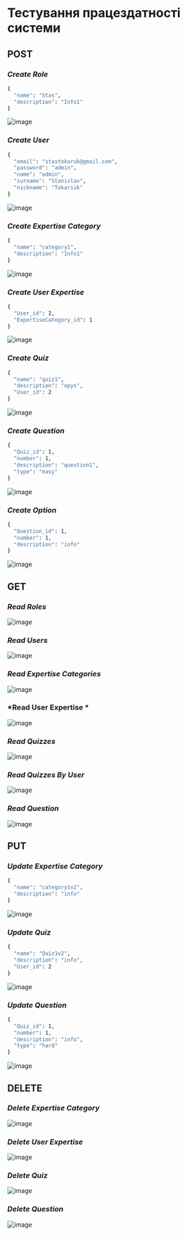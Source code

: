 # Тестування працездатності системи

## POST
### *Create Role*
```bash
{
  "name": "Stas",
  "description": "Info1"
}
```
![image](https://github.com/user-attachments/assets/96a0499a-b76c-482c-873c-7b6050e61771)
### *Create User*
```bash
{
  "email": "stastokaruk@gmail.com",
  "password": "admin",
  "name": "admin",
  "surname": "Stanislav",
  "nickname": "Tokariuk"
}
```
![image](https://github.com/user-attachments/assets/a3ac4746-5b1e-4731-b5ec-c1e6a6f7a629)
### *Create Expertise Category*
```bash
{
  "name": "category1",
  "description": "Info1"
}
```
![image](https://github.com/user-attachments/assets/9bdb6f28-00b5-4b5f-8d80-211a5581ca57)

### *Create User Expertise*
```bash
{
  "User_id": 2,
  "ExpertiseCategory_id": 1
}
```
![image](https://github.com/user-attachments/assets/3e868a13-7fff-4c3f-bef2-9775426050b5)

### *Create Quiz*
```bash
{
  "name": "quiz1",
  "description": "opys",
  "User_id": 2
}
```
![image](https://github.com/user-attachments/assets/1cfd42c8-0018-4119-9a9a-0fbdb78598eb)

### *Create Question*
```bash
{
  "Quiz_id": 1,
  "number": 1,
  "description": "question1",
  "type": "easy"
}
```
![image](https://github.com/user-attachments/assets/96a0499a-b76c-482c-873c-7b6050e61771)
### *Create Option*
```bash
{
  "Question_id": 1,
  "number": 1,
  "description": "info"
}
```
![image](https://github.com/user-attachments/assets/a067a046-d057-43c6-80ee-98a45c6a5793)


## GET
### *Read Roles*
![image](https://github.com/user-attachments/assets/3b3325a0-184d-4426-b225-257741df8d90)

### *Read Users*
![image](https://github.com/user-attachments/assets/e10dc90f-4f64-4f73-9d56-5f6af812b052)

### *Read Expertise Categories*
![image](https://github.com/user-attachments/assets/748c34fa-a352-4b7d-9b1d-0486838f479c)

### *Read User Expertise *
![image](https://github.com/user-attachments/assets/133bea42-7571-4a8b-b9cc-cab0c8c21ad8)

### *Read Quizzes*
![image](https://github.com/user-attachments/assets/76cfc368-2882-446f-81c4-298addbc23b7)

### *Read Quizzes By User*
![image](https://github.com/user-attachments/assets/6b258f34-17ee-4801-9999-6279620cbdfb)

### *Read Question*
![image](https://github.com/user-attachments/assets/6b2f182a-ecae-4514-95bb-ea2fa42fef8a)

## PUT
### *Update Expertise Category*
```bash
{
  "name": "category1v2",
  "description": "info"
}
```
![image](https://github.com/user-attachments/assets/b8ea8c4f-a5ca-40d6-ba5f-7ec6b18cf61d)

### *Update Quiz*
```bash
{
  "name": "Quiz1v2",
  "description": "info",
  "User_id": 2
}
```
![image](https://github.com/user-attachments/assets/0148799f-266b-471a-ab08-d5f50a4ada5d)

### *Update Question*
```bash
{
  "Quiz_id": 1,
  "number": 1,
  "description": "info",
  "type": "hard"
}
```
![image](https://github.com/user-attachments/assets/0f9e174a-a4b7-4553-8f7f-e986c34c96a5)

## DELETE
### *Delete Expertise Category*
![image](https://github.com/user-attachments/assets/99233cfa-e56c-4f85-948e-060225f66082)

### *Delete User Expertise*
![image](https://github.com/user-attachments/assets/15773b8e-ec71-442b-9e54-8e367494af96)

### *Delete Quiz*
![image](https://github.com/user-attachments/assets/2b279990-1536-403e-825c-57148d6ab2ea)

### *Delete Question*
![image](https://github.com/user-attachments/assets/f43f082e-7284-4887-8ff2-cecf8a1fbba2)

